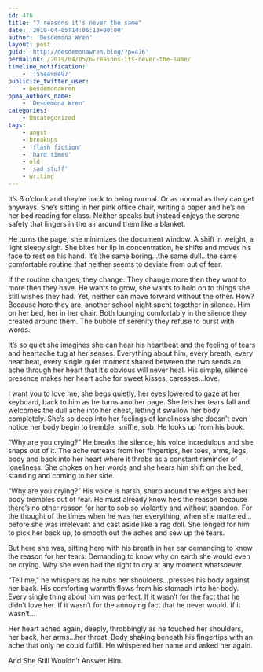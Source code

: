 ```yaml
---
id: 476
title: "7 reasons it's never the same"
date: '2019-04-05T14:06:13+00:00'
author: 'Desdemona Wren'
layout: post
guid: 'http://desdemonawren.blog/?p=476'
permalink: /2019/04/05/6-reasons-its-never-the-same/
timeline_notification:
    - '1554498497'
publicize_twitter_user:
    - DesdemonaWren
ppma_authors_name:
    - 'Desdemona Wren'
categories:
    - Uncategorized
tags:
    - angst
    - breakups
    - 'flash fiction'
    - 'hard times'
    - old
    - 'sad stuff'
    - writing
---
```


It’s 6 o’clock and they’re back to being normal. Or as normal as they can get anyways. She’s sitting in her pink office chair, writing a paper and he’s on her bed reading for class. Neither speaks but instead enjoys the serene safety that lingers in the air around them like a blanket.

He turns the page, she minimizes the document window. A shift in weight, a light sleepy sigh. She bites her lip in concentration, he shifts and moves his face to rest on his hand. It’s the same boring…the same dull…the same comfortable routine that neither seems to deviate from out of fear.

If the routine changes, they change. They change more then they want to, more then they have. He wants to grow, she wants to hold on to things she still wishes they had. Yet, neither can move forward without the other. How? Because here they are, another school night spent together in silence. Him on her bed, her in her chair. Both lounging comfortably in the silence they created around them. The bubble of serenity they refuse to burst with words.

It’s so quiet she imagines she can hear his heartbeat and the feeling of tears and heartache tug at her senses. Everything about him, every breath, every heartbeat, every single quiet moment shared between the two sends an ache through her heart that it’s obvious will never heal. His simple, silence presence makes her heart ache for sweet kisses, caresses…love.

I want you to love me, she begs quietly, her eyes lowered to gaze at her keyboard, back to him as he turns another page. She lets her tears fall and welcomes the dull ache into her chest, letting it swallow her body completely. She’s so deep into her feelings of loneliness she doesn’t even notice her body begin to tremble, sniffle, sob. He looks up from his book.

“Why are you crying?” He breaks the silence, his voice incredulous and she snaps out of it. The ache retreats from her fingertips, her toes, arms, legs, body and back into her heart where it throbs as a constant reminder of loneliness. She chokes on her words and she hears him shift on the bed, standing and coming to her side.

“Why are you crying?” His voice is harsh, sharp around the edges and her body trembles out of fear. He must already know he’s the reason because there’s no other reason for her to sob so violently and without abandon. For the thought of the times when he was her everything, when she mattered…before she was irrelevant and cast aside like a rag doll. She longed for him to pick her back up, to smooth out the aches and sew up the tears.

But here she was, sitting here with his breath in her ear demanding to know the reason for her tears. Demanding to know why on earth she would even be crying. Why she even had the right to cry at any moment whatsoever.

“Tell me,” he whispers as he rubs her shoulders…presses his body against her back. His comforting warmth flows from his stomach into her body. Every single thing about him was perfect. If it wasn’t for the fact that he didn’t love her. If it wasn’t for the annoying fact that he never would. If it wasn’t…

Her heart ached again, deeply, throbbingly as he touched her shoulders, her back, her arms…her throat. Body shaking beneath his fingertips with an ache that only he could fulfill. He whispered her name and asked her again.

And She Still Wouldn’t Answer Him.